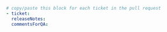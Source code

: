 <!-- Any additional description for this pull request should go here. -->


```yaml
# copy/paste this block for each ticket in the pull request
- ticket: 
  releaseNotes: 
  commentsForQA: 
```
